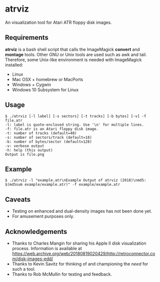 # atrviz
An visualization tool for Atari ATR floppy disk images.

## Requirements
**atrviz** is a bash shell script that calls the ImageMagick **convert** and **montage** tools. Other GNU or Unix tools are used such as awk and tail. Therefore, some Unix-like environment is needed with ImageMagick installed:
 * Linux
 * Mac OSX + homebrew or MacPorts
 * Windows + Cygwin 
 * Windows 10 Subsystem for Linux

## Usage

    $ ./atrviz [-l label] [-s sectors] [-t tracks] [-b bytes] [-v] -f file.atr
    -l: label is quote-enclosed string. Use '\n' for multiple lines.
    -f: file.atr is an Atari floppy disk image.
    -t: number of tracks (default=40)
    -s: number of sectors/track (default=18)
    -b: number of bytes/sector (default=128)
    -v: verbose output
    -h: help (this output)
    Output is file.png

## Example
    $ ./atrviz -l "example.atr\nExample Output of atrviz (2018)\nmd5: $(md5sum example/example.atr)" -f example/example.atr

## Caveats
  * Testing on enhanced and dual-density images has not been done yet.
  * For amusement purposes only.

## Acknowledgements
  * Thanks to Charles Mangin for sharing his Apple II disk visualization process. Information is available at https://web.archive.org/web/20180819020429/http://retroconnector.com/disk-images-edd/
  * Thanks to Kevin Savitz for thinking of and championing the *need* for such a tool.
  * Thanks to Rob McMullin for testing and feedback. 
